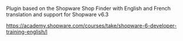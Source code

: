 Plugin based on the Shopware Shop Finder with English and French translation and support for Shopware v6.3 

https://academy.shopware.com/courses/take/shopware-6-developer-training-english/l
